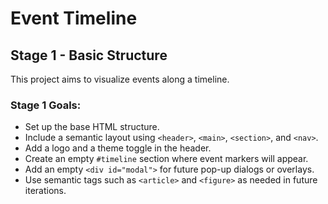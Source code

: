 # Event Timeline

## Stage 1 - Basic Structure

This project aims to visualize events along a timeline.

### Stage 1 Goals:
- Set up the base HTML structure.
- Include a semantic layout using `<header>`, `<main>`, `<section>`, and `<nav>`.
- Add a logo and a theme toggle in the header.
- Create an empty `#timeline` section where event markers will appear.
- Add an empty `<div id="modal">` for future pop-up dialogs or overlays.
- Use semantic tags such as `<article>` and `<figure>` as needed in future iterations.
